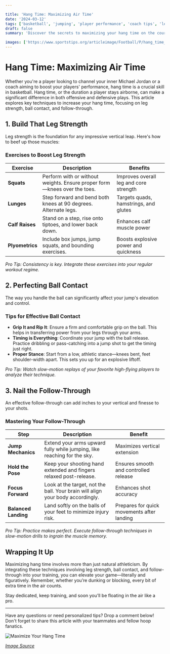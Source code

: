 ```yaml
---

title: 'Hang Time: Maximizing Air Time'
date: '2024-03-12'
tags: ['basketball', 'jumping', 'player performance', 'coach tips', 'leg strength', 'ball contact', 'follow-through']
draft: false
summary: 'Discover the secrets to maximizing your hang time on the court. This article dives into techniques involving leg strength, ball contact, and follow-through to elevate your game.'

images: ['https://www.sportstips.org/articleimage/Football/P/hang_time_maximizing_air_time_1_20240714_160848.webp', 'https://www.sportstips.org/articleimage/Football/P/hang_time_maximizing_air_time.webp']
---
```


# Hang Time: Maximizing Air Time

Whether you're a player looking to channel your inner Michael Jordan or a coach aiming to boost your players' performance, hang time is a crucial skill in basketball. Hang time, or the duration a player stays airborne, can make a significant difference in both offensive and defensive plays. This article explores key techniques to increase your hang time, focusing on leg strength, ball contact, and follow-through.

## 1. Build That Leg Strength

Leg strength is the foundation for any impressive vertical leap. Here's how to beef up those muscles:

### Exercises to Boost Leg Strength

| Exercise       | Description                                                                 | Benefits                                |
|----------------|-----------------------------------------------------------------------------|-----------------------------------------|
| **Squats**     | Perform with or without weights. Ensure proper form—knees over the toes.    | Improves overall leg and core strength  |
| **Lunges**     | Step forward and bend both knees at 90 degrees. Alternate legs.             | Targets quads, hamstrings, and glutes   |
| **Calf Raises**| Stand on a step, rise onto tiptoes, and lower back down.                    | Enhances calf muscle power              |
| **Plyometrics**| Include box jumps, jump squats, and bounding exercises.                     | Boosts explosive power and quickness    |

*Pro Tip: Consistency is key. Integrate these exercises into your regular workout regime.*

## 2. Perfecting Ball Contact

The way you handle the ball can significantly affect your jump's elevation and control.

### Tips for Effective Ball Contact

- **Grip It and Rip It**: Ensure a firm and comfortable grip on the ball. This helps in transferring power from your legs through your arms.
- **Timing is Everything**: Coordinate your jump with the ball release. Practice dribbling or pass-catching into a jump shot to get the timing just right.
- **Proper Stance**: Start from a low, athletic stance—knees bent, feet shoulder-width apart. This sets you up for an explosive liftoff.

*Pro Tip: Watch slow-motion replays of your favorite high-flying players to analyze their technique.*

## 3. Nail the Follow-Through

An effective follow-through can add inches to your vertical and finesse to your shots.

### Mastering Your Follow-Through

| Step                            | Description                                                         | Benefit                               |
|---------------------------------|---------------------------------------------------------------------|---------------------------------------|
| **Jump Mechanics**              | Extend your arms upward fully while jumping, like reaching for the sky.| Maximizes vertical extension         |
| **Hold the Pose**               | Keep your shooting hand extended and fingers relaxed post-release.  | Ensures smooth and controlled release|
| **Focus Forward**               | Look at the target, not the ball. Your brain will align your body accordingly. | Enhances shot accuracy                |
| **Balanced Landing**            | Land softly on the balls of your feet to minimize injury risk.      | Prepares for quick movements after landing |

*Pro Tip: Practice makes perfect. Execute follow-through techniques in slow-motion drills to ingrain the muscle memory.*

## Wrapping It Up

Maximizing hang time involves more than just natural athleticism. By integrating these techniques involving leg strength, ball contact, and follow-through into your training, you can elevate your game—literally and figuratively. Remember, whether you’re dunking or blocking, every bit of extra time in the air counts.

Stay dedicated, keep training, and soon you’ll be floating in the air like a pro.

---

Have any questions or need personalized tips? Drop a comment below! Don't forget to share this article with your teammates and fellow hoop fanatics.

![Maximize Your Hang Time](https://www.sportstips.org/articleimage/Football/P/hang_time_maximizing_air_time_1_20240714_160848.webp)

*[Image Source](https://www.sportstips.org/articleimage/Football/P/hang_time_maximizing_air_time_1_20240714_160848.webp)*